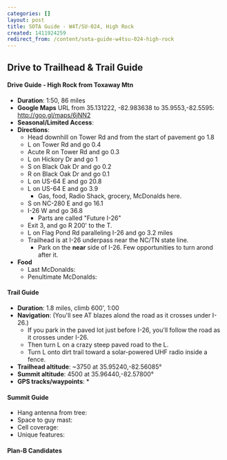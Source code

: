 ```yaml
---
categories: []
layout: post
title: SOTA Guide - W4T/SU-024, High Rock
created: 1411924259
redirect_from: /content/sota-guide-w4tsu-024-high-rock
---
```

Drive to Trailhead & Trail Guide
--------------------------------------------------------
#### Drive Guide - High Rock from Toxaway Mtn

* **Duration**: 1:50, 86 miles
* **Google Maps** URL from 35.131222, -82.983638 to 35.9553,-82.5595: http://goo.gl/maps/6jNN2
* **Seasonal/Limited Access**:
* **Directions**:
    * Head downhill on Tower Rd and from the start of pavement go 1.8
    * L on Tower Rd and go 0.4
    * Acute R on Tower Rd and go 0.3
    * L on Hickory Dr and go 1
    * S on Black Oak Dr and go 0.2
    * R on Black Oak Dr and go 0.1
    * L on US-64 E and go 20.8
    * L on US-64 E and go 3.9
        * Gas, food, Radio Shack, grocery, McDonalds here.
    * S on NC-280 E and go 16.1
    * I-26 W and go 36.8
        * Parts are called "Future I-26"
    * Exit 3, and go R 200' to the T.
    * L on Flag Pond Rd paralleling I-26 and go 3.2 miles
    * Trailhead is at I-26 underpass near the NC/TN state line.
        * Park on the **near** side of I-26.  Few opportunities to turn arond after it.
* **Food**
    * Last McDonalds: 
    * Penultimate McDonalds: 

#### Trail Guide

* **Duration**: 1.8 miles, climb 600', 1:00
* **Navigation**: (You'll see AT blazes alond the road as it crosses under I-26.)
    * If you park in the paved lot just before I-26, you'll follow the road as it crosses under I-26.  
    * Then turn L on a crazy steep paved road to the L.
    * Turn L onto dirt trail toward a solar-powered UHF radio inside a fence.
* **Trailhead altitude**: ~3750 at 35.95240,-82.56085°
* **Summit altitude**: 4500 at 35.96440,-82.57800°
* **GPS tracks/waypoints**:
    * 

#### Summit Guide

* Hang antenna from tree:
* Space to guy mast:
* Cell coverage:
* Unique features:

#### Plan-B Candidates
